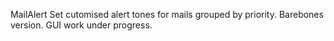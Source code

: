 MailAlert
Set cutomised alert tones for mails grouped by priority.
Barebones version. GUI work under progress.
